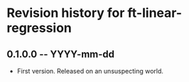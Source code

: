 # Revision history for ft-linear-regression

## 0.1.0.0  -- YYYY-mm-dd

* First version. Released on an unsuspecting world.
